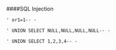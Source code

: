 ####SQL Injection
```
' or1=1-- -

' UNION SELECT NULL,NULL,NULL,NULL-- -

' UNION SELECT 1,2,3,4-- -
